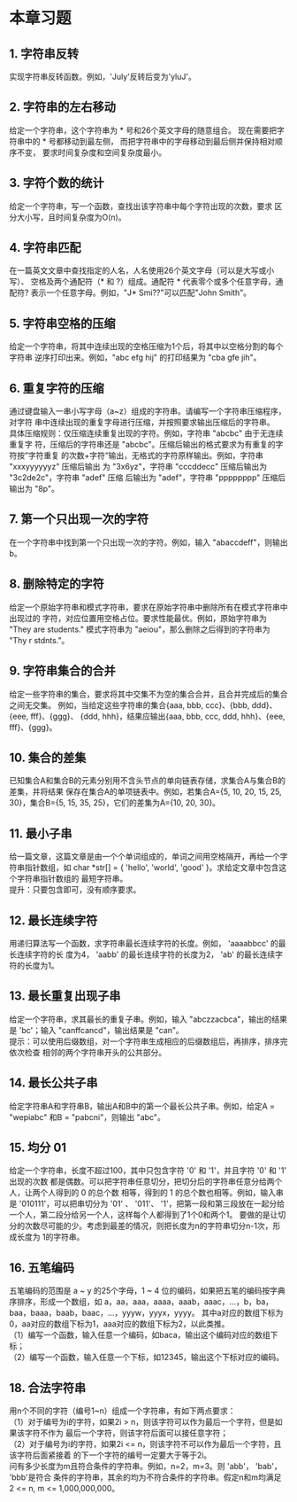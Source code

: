 # 本章习题 #

## 1. 字符串反转 ##

实现字符串反转函数。例如，'July'反转后变为'yluJ'。

## 2. 字符串的左右移动 ##

给定一个字符串，这个字符串为 * 号和26个英文字母的随意组合。
现在需要把字符串中的 * 号都移动到最左侧，
而把字符串中的字母移动到最后侧并保持相对顺序不变，
要求时间复杂度和空间复杂度最小。

## 3. 字符个数的统计 ##

给定一个字符串，写一个函数，查找出该字符串中每个字符出现的次数，要求
区分大小写，且时间复杂度为O(n)。


## 4. 字符串匹配 ##

在一篇英文文章中查找指定的人名，人名使用26个英文字母（可以是大写或小写）、
空格及两个通配符（* 和 ?）组成。通配符 * 代表零个或多个任意字母，通配符?
表示一个任意字母。例如，"J* Smi??"可以匹配"John Smith"。


## 5. 字符串空格的压缩 ##

给定一个字符串，将其中连续出现的空格压缩为1个后，将其中以空格分割的每个字符串
逆序打印出来。例如，"abc efg hij" 的打印结果为 "cba gfe jih"。

## 6. 重复字符的压缩 ##

通过键盘输入一串小写字母（a~z）组成的字符串。请编写一个字符串压缩程序，对字符
串中连续出现的重复字母进行压缩，并按照要求输出压缩后的字符串。  
具体压缩规则：仅压缩连续重复出现的字符。例如，字符串 "abcbc" 由于无连续重复字
符，压缩后的字符串还是 "abcbc"。压缩后输出的格式要求为有重复的字符按”字符重复
的次数+字符“输出，无格式的字符原样输出。例如，字符串 "xxxyyyyyyz" 压缩后输出
为 "3x6yz"，字符串 "cccddecc" 压缩后输出为 "3c2de2c"，字符串 "adef" 压缩
后输出为 "adef"，字符串 "pppppppp" 压缩后输出为 "8p"。

## 7. 第一个只出现一次的字符 ##

在一个字符串中找到第一个只出现一次的字符。例如，输入 "abaccdeff"，则输出b。

## 8. 删除特定的字符 ##
给定一个原始字符串和模式字符串，要求在原始字符串中删除所有在模式字符串中出现过的
字符，对应位置用空格占位。要求性能最优。例如，原始字符串为 "They are students."
模式字符串为 "aeiou"，那么删除之后得到的字符串为 "Thy r stdnts."。

## 9. 字符串集合的合并 ##

给定一些字符串的集合，要求将其中交集不为空的集合合并，且合并完成后的集合之间无交集。
例如，当给定这些字符串的集合{aaa, bbb, ccc}、{bbb, ddd}、{eee, fff}、{ggg}、
{ddd, hhh}，结果应输出{aaa, bbb, ccc, ddd, hhh}、{eee, fff}、{ggg}。

## 10. 集合的差集 ##

已知集合A和集合B的元素分别用不含头节点的单向链表存储，求集合A与集合B的差集，并将结果
保存在集合A的单项链表中。例如，若集合A={5, 10, 20, 15, 25, 30}，集合B={5, 15, 
35, 25}，它们的差集为A={10, 20, 30}。

## 11. 最小子串 ##

给一篇文章，这篇文章是由一个个单词组成的，单词之间用空格隔开，再给一个字符串指针数组，如
char *str[] = { 'hello', 'world', 'good' }。求给定文章中包含这个字符串指针数组的
最短字符串。  
提升：只要包含即可，没有顺序要求。

## 12. 最长连续字符 ##

用递归算法写一个函数，求字符串最长连续字符的长度。例如， 'aaaabbcc' 的最长连续字符的长
度为4， 'aabb' 的最长连续字符的长度为2， 'ab' 的最长连续字符的长度为1。

## 13. 最长重复出现子串 ##

给定一个字符串，求其最长的重复子串。例如，输入 "abczzacbca"，输出的结果是 'bc'；输入
"canffcancd"，输出结果是 "can"。  
提示：可以使用后缀数组，对一个字符串生成相应的后缀数组后，再排序，排序完依次检查
相邻的两个字符串开头的公共部分。

## 14. 最长公共子串 ##

给定字符串A和字符串B，输出A和B中的第一个最长公共子串。例如，给定A = "wepiabc" 和B = 
"pabcni"，则输出 "abc"。

## 15. 均分 01 ##

给定一个字符串，长度不超过100，其中只包含字符 '0' 和 '1'，并且字符 '0' 和 '1' 出现的次数
都是偶数。可以把字符串任意切分，把切分后的字符串任意分给两个人，让两个人得到的 0 的总个数
相等，得到的 1 的总个数也相等。例如，输入串是 '010111'，可以把串切分为 '01' 、 '011'、 
'1'，把第一段和第三段放在一起分给一个人，第二段分给另一个人，这样每个人都得到了1个0和两个1。
要做的是让切分的次数尽可能的少。考虑到最差的情况，则把长度为n的字符串切分n-1次，形成长度为
1的字符串。

## 16. 五笔编码 ##

五笔编码的范围是 a ~ y 的25个字母，1 ~ 4 位的编码，如果把五笔的编码按字典序排序，形成一个数组，如
a，aa，aaa，aaaa，aaab，aaac，...，b，ba，baa，baaa，baab，baac，...，yyyw，yyyx，yyyy。
其中a对应的数组下标为0，aa对应的数组下标为1，aaa对应的数组下标为2，以此类推。  
（1）编写一个函数，输入任意一个编码，如baca，输出这个编码对应的数组下标；  
（2）编写一个函数，输入任意一个下标，如12345，输出这个下标对应的编码。

## 18. 合法字符串 ##

用n个不同的字符（编号1~n）组成一个字符串，有如下两点要求：  
（1）对于编号为i的字符，如果2i > n，则该字符可以作为最后一个字符，但是如果该字符不作为
最后一个字符，则该字符后面可以接任意字符；  
（2）对于编号为i的字符，如果2i <= n，则该字符不可以作为最后一个字符，且该字符后面紧接着
的下一个字符的编号一定要大于等于2i。  
问有多少长度为m且符合条件的字符串。例如，n=2，m=3。则 'abb'， 'bab'， 'bbb'是符合
条件的字符串，其余的均为不符合条件的字符串。假定n和m均满足 2 <= n, m <= 1,000,000,000。
